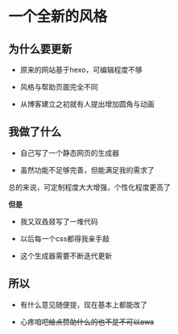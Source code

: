 # 一个全新的风格

## 为什么要更新

+ 原来的网站基于hexo，可编辑程度不够

+ 风格与帮助页面完全不同

+ 从博客建立之初就有人提出增加圆角与动画

## 我做了什么

+ 自己写了一个静态网页的生成器

+ 虽然功能不足够完善，但能满足我的需求了

总的来说，可定制程度大大增强，个性化程度更高了

**但是**

+ 我又双叒叕写了一堆代码

+ 以后每一个css都得我亲手敲

+ 这个生成器需要不断迭代更新

## 所以

+ 有什么意见随便提，现在基本上都能改了

+ 心疼咱吧~~给点赞助什么的也不是不可以awa~~
